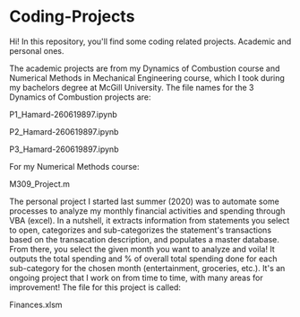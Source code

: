# Coding-Projects

Hi! In this repository, you'll find some coding related projects. Academic and personal ones.

The academic projects are from my Dynamics of Combustion course and Numerical Methods in Mechanical Engineering course, which I took during my bachelors degree at McGill University. 
The file names for the 3 Dynamics of Combustion projects are:

P1_Hamard-260619897.ipynb

P2_Hamard-260619897.ipynb

P3_Hamard-260619897.ipynb

For my Numerical Methods course:

M309_Project.m

The personal project I started last summer (2020) was to automate some processes to analyze my monthly financial activities and spending through VBA (excel). In a nutshell, it extracts information from statements you select to open, categorizes and sub-categorizes the statement's transactions based on the transacation description, and populates a master database. From there, you select the given month you want to analyze and voila! It outputs the total spending and % of overall total spending done for each sub-category for the chosen month (entertainment, groceries, etc.). It's an ongoing project that I work on from time to time, with many areas for improvement! The file for this project is called:

Finances.xlsm
